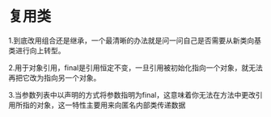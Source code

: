 # 复用类

1.到底改用组合还是继承，一个最清晰的办法就是问一问自己是否需要从新类向基类进行向上转型。

2.用于对象引用，final是引用恒定不变，一旦引用被初始化指向一个对象，就无法再把它改为指向另一个对象。

3.当参数列表中以声明的方式将参数指明为final，这意味着你无法在方法中更改引用所指的对象，这一特性主要用来向匿名内部类传递数据